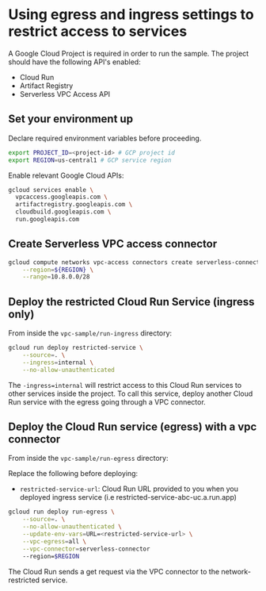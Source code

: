 # Using egress and ingress settings to restrict access to services 

A Google Cloud Project is required in order to run the sample. The project should have the following API's enabled:

* Cloud Run
* Artifact Registry
* Serverless VPC Access API 

## Set your environment up

Declare required environment variables before proceeding.

```sh
export PROJECT_ID=<project-id> # GCP project id
export REGION=us-central1 # GCP service region
```

Enable relevant Google Cloud APIs:

```sh
gcloud services enable \
  vpcaccess.googleapis.com \
  artifactregistry.googleapis.com \
  cloudbuild.googleapis.com \
  run.googleapis.com
```

## Create Serverless VPC access connector

```sh
gcloud compute networks vpc-access connectors create serverless-connector \
    --region=${REGION} \
    --range=10.8.0.0/28
```

## Deploy the restricted Cloud Run Service (ingress only)

From inside the `vpc-sample/run-ingress` directory:

```sh
gcloud run deploy restricted-service \
    --source=. \
    --ingress=internal \
    --no-allow-unauthenticated
```

The `-ingress=internal` will restrict access to this Cloud Run services to other services inside the project.
To call this service, deploy another Cloud Run service with the egress going through a VPC connector.


## Deploy the Cloud Run service (egress) with a vpc connector

From inside the `vpc-sample/run-egress` directory:

Replace the following before deploying:
* `restricted-service-url`: Cloud Run URL provided to you when you deployed ingress service (i.e restricted-service-abc-uc.a.run.app)

```sh
gcloud run deploy run-egress \
    --source=. \
    --no-allow-unauthenticated \
    --update-env-vars=URL=<restricted-service-url> \
    --vpc-egress=all \
    --vpc-connector=serverless-connector
    --region=$REGION
```

The Cloud Run sends a get request via the VPC connector to the network-restricted service.
